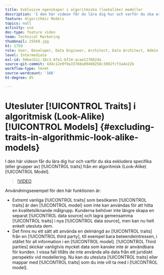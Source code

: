 ```yaml
---
title: Exklusive egenskaper i algoritmiska (lookalike) modeller
description: 'I den här videon får du lära dig hur och varför du ska exkludera specifika (eller grupper av) egenskaper från en algoritmisk (Look-Alike) modell. '
feature: Algorithmic Models
topics: null
activity: use
doc-type: feature video
team: Technical Marketing
thumbnail: 25569.jpg
kt: 1759
role: User, Developer, Data Engineer, Architect, Data Architect, Admin, Leader
level: Intermediate
exl-id: 94becb1c-18c3-4fe1-bf24-acae127682da
source-git-commit: 4d4c12e9f9a33760a89460258c3802fcf3a4e22b
workflow-type: tm+mt
source-wordcount: '166'
ht-degree: 0%

---
```


# Utesluter [!UICONTROL Traits] i algoritmisk (Look-Alike) [!UICONTROL Models] {#excluding-traits-in-algorithmic-look-alike-models}

I den här videon får du lära dig hur och varför du ska exkludera specifika (eller grupper av) [!UICONTROL traits] från en algoritmisk (Look-Alike) [!UICONTROL Model].

>[!VIDEO](https://video.tv.adobe.com/v/25569/?quality=12)

Användningsexempel för den här funktionen är:

* Extremt vanliga [!UICONTROL traits] som besökaren [!UICONTROL traits] är den [!UICONTROL model] som inte kan användas för att hitta en kvalitetsliknande målgrupp. Kunderna behöver inte längre skapa en separat [!UICONTROL data source] och lagra gemensamma [!UICONTROL traits] i nya [!UICONTROL data source], men kan nu helt enkelt utesluta dem.
* Det finns nu ett sätt att använda en delmängd av [!UICONTROL traits] från en [!UICONTROL third party], till exempel bara beteendeintressen, i stället för all information i en [!UICONTROL model]. [!UICONTROL Third parties] skickar vanligtvis mycket data som kanske inte är användbara för kunden. I vissa fall tillåts de inte använda alla data från ett juridiskt perspektiv vid modellering. Nu kan du utesluta [!UICONTROL traits] eller mappar med [!UICONTROL traits] som du inte vill ta med i [!UICONTROL model].
